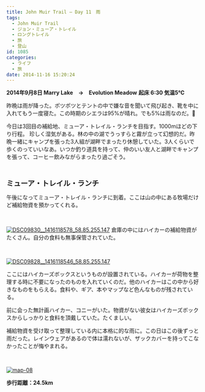 ```yaml
---
title: John Muir Trail – Day 11　雨
tags:
  - John Muir Trail
  - ジョン・ミューア・トレイル
  - ロングトレイル
  - 旅
  - 登山
id: 1085
categories:
  - ライフ
  - 旅
date: 2014-11-16 15:20:24
---
```


**2014年9月8日 Marry Lake　→　Evolution Meadow**
**起床 6:30 気温5℃**

昨晩は雨が降った。ポツポツとテントの中で嫌な音を聞いて飛び起き、靴を中に入れてもう一度寝た。この時期のシエラは95%が晴れ。でも5%は雨なのだ。

今日は3回目の補給地、ミューア・トレイル・ランチを目指す。1000mほどの下り行程。
珍しく湿気がある。林の中の湖でうっすらと霧が立って幻想的だ。昨晩一緒にキャンプを張った3人組が湖畔でまったり休憩していた。3人くらいで歩くのっていいなあ。いつか釣り道具を持って、仲のいい友人と湖畔でキャンプを張って、コーヒー飲みながらまったり過ごそう。

&nbsp;

<span style="font-size: 14pt;">**ミューア・トレイル・ランチ**</span>

午後になってミューア・トレイル・ランチに到着。ここは山の中にある牧場だけど補給物資を預かってくれる。

&nbsp;

[![DSC09830__1416118578_58.85.255.147](http://mountainboy.boo.jp/wordpress/wp-content/uploads/2014/11/DSC09830__1416118578_58.85.255.147.jpg)](http://mountainboy.boo.jp/wordpress/wp-content/uploads/2014/11/DSC09830__1416118578_58.85.255.147.jpg)
倉庫の中にはハイカーの補給物資がたくさん。自分の食料も無事保管されていた。

&nbsp;

[![DSC09828__1416118546_58.85.255.147](http://mountainboy.boo.jp/wordpress/wp-content/uploads/2014/11/DSC09828__1416118546_58.85.255.147.jpg)](http://mountainboy.boo.jp/wordpress/wp-content/uploads/2014/11/DSC09828__1416118546_58.85.255.147.jpg)

ここにはハイカーズボックスというものが設置されている。ハイカーが荷物を整理する時に不要になったのものを入れていくのだ。他のハイカーはこの中から好きなものをもらえる。食料や、ギア、本やマップなど色んなものが残されている。

前に会った無計画ハイカー、コニーがいた。物資がない彼女はハイカーズボックスからしっかりと食料を頂戴していた。たくましい。

補給物資を受け取って整理している内に本格に的な雨に。この日はこの後ずっと雨だった。レインウェアがあるので体は濡れないが、ザックカバーを持ってこなかったことが悔やまれる。

&nbsp;

[![map-08](http://mountainboy.boo.jp/wordpress/wp-content/uploads/2014/11/map-08.png)](http://mountainboy.boo.jp/wordpress/wp-content/uploads/2014/11/map-08.png)

**歩行距離：24.5km**

&nbsp;